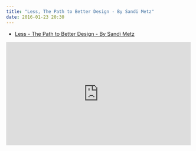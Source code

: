 ```yaml
---
title: "Less, The Path to Better Design - By Sandi Metz"
date: 2016-01-23 20:30
---
```


- [Less - The Path to Better Design - By Sandi Metz](https://vimeo.com/26330100)

<iframe src="https://player.vimeo.com/video/26330100" width="500" height="281" frameborder="0" webkitallowfullscreen mozallowfullscreen allowfullscreen></iframe>